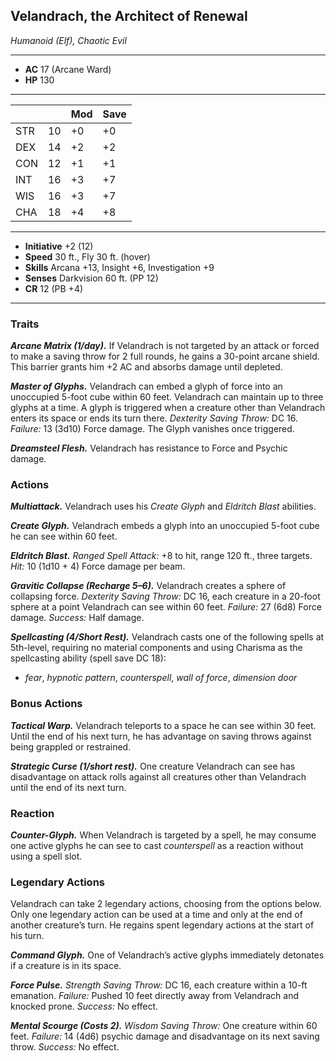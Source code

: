 ## Velandrach, the Architect of Renewal
*Humanoid (Elf), Chaotic Evil*
___
- **AC** 17 (Arcane Ward)
- **HP** 130
___
|     |    | Mod | Save |
|-----|----|-----|------|
| STR | 10 | +0  | +0   |
| DEX | 14 | +2  | +2   |
| CON | 12 | +1  | +1   |
| INT | 16 | +3  | +7   |
| WIS | 16 | +3  | +7   |
| CHA | 18 | +4  | +8   |
___
- **Initiative** +2 (12)
- **Speed** 30 ft., Fly 30 ft. (hover)
- **Skills** Arcana +13, Insight +6, Investigation +9
- **Senses** Darkvision 60 ft. (PP 12)
- **CR** 12 (PB +4)
___

### Traits

***Arcane Matrix (1/day).*** If Velandrach is not targeted by an attack or forced to make a saving throw for 2 full rounds, he gains a 30-point arcane shield. This barrier grants him +2 AC and absorbs damage until depleted.

***Master of Glyphs.*** Velandrach can embed a glyph of force into an unoccupied 5-foot cube within 60 feet. Velandrach can maintain up to three glyphs at a time. A glyph is triggered when a creature other than Velandrach enters its space or ends its turn there. _Dexterity Saving Throw:_ DC 16. _Failure:_ 13 (3d10) Force damage. The Glyph vanishes once triggered.

***Dreamsteel Flesh.*** Velandrach has resistance to Force and Psychic damage.

### Actions

***Multiattack.*** Velandrach uses his _Create Glyph_ and _Eldritch Blast_ abilities.

***Create Glyph.*** Velandrach embeds a glyph into an unoccupied 5-foot cube he can see within 60 feet.

***Eldritch Blast.*** *Ranged Spell Attack:* +8 to hit, range 120 ft., three targets. *Hit:* 10 (1d10 + 4) Force damage per beam.

***Gravitic Collapse (Recharge 5–6).*** Velandrach creates a sphere of collapsing force. _Dexterity Saving Throw:_ DC 16, each creature in a 20-foot sphere at a point Velandrach can see within 60 feet. _Failure:_ 27 (6d8) Force damage. _Success:_ Half damage.

***Spellcasting (4/Short Rest).*** Velandrach casts one of the following spells at 5th-level, requiring no material components and using Charisma as the spellcasting ability (spell save DC 18):
- *fear*, *hypnotic pattern*, *counterspell*, *wall of force*, *dimension door*

### Bonus Actions

***Tactical Warp.*** Velandrach teleports to a space he can see within 30 feet. Until the end of his next turn, he has advantage on saving throws against being grappled or restrained.

***Strategic Curse (1/short rest).*** One creature Velandrach can see has disadvantage on attack rolls against all creatures other than Velandrach until the end of its next turn.

### Reaction

***Counter-Glyph.*** When Velandrach is targeted by a spell, he may consume one active glyphs he can see to cast *counterspell* as a reaction without using a spell slot.

### Legendary Actions

Velandrach can take 2 legendary actions, choosing from the options below. Only one legendary action can be used at a time and only at the end of another creature’s turn. He regains spent legendary actions at the start of his turn.

***Command Glyph.*** One of Velandrach’s active glyphs immediately detonates if a creature is in its space.

***Force Pulse.*** _Strength Saving Throw:_ DC 16, each creature within a 10-ft emanation. _Failure:_ Pushed 10 feet directly away from Velandrach and knocked prone. _Success:_ No effect.

***Mental Scourge (Costs 2).*** _Wisdom Saving Throw:_ One creature within 60 feet. _Failure:_ 14 (4d6) psychic damage and disadvantage on its next saving throw. _Success:_ No effect.
